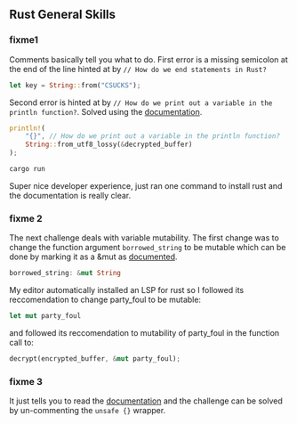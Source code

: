 ## Rust General Skills

### fixme1

Comments basically tell you what to do. First error is a missing semicolon at the end of the line hinted at by `// How do we end statements in Rust?`

```rust
let key = String::from("CSUCKS");
```

Second error is hinted at by `// How do we print out a variable in the println function?`.  Solved using the [documentation](https://doc.rust-lang.org/rust-by-example/hello/print.html).

```rust
println!(
    "{}", // How do we print out a variable in the println function?
    String::from_utf8_lossy(&decrypted_buffer)
);
```
    
```bash
cargo run
```
    
Super nice developer experience, just ran one command to install rust and the documentation is really clear.

### fixme 2

The next challenge deals with variable mutability. The first change was to change the function argument `borrowed_string` to be mutable which can be done by marking it as a &mut as [documented](https://doc.rust-lang.org/rust-by-example/fn/closures/input_parameters.html).
```rust
borrowed_string: &mut String
```

My editor automatically installed an LSP for rust so I followed its reccomendation to change party\_foul to be mutable:
```rust
let mut party_foul
```
and followed its reccomendation to mutability of party\_foul in the function call to:
```rust
decrypt(encrypted_buffer, &mut party_foul);
```

### fixme 3

It just tells you to read the [documentation](https://doc.rust-lang.org/book/ch20-01-unsafe-rust.html) and the challenge can be solved by un-commenting the `unsafe {}` wrapper.
